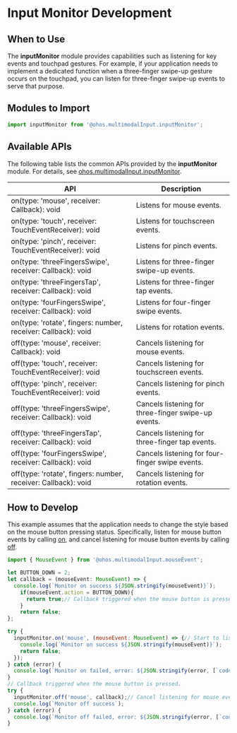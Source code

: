# Input Monitor Development

## When to Use

The **inputMonitor** module provides capabilities such as listening for key events and touchpad gestures. For example, if your application needs to implement a dedicated function when a three-finger swipe-up gesture occurs on the touchpad, you can listen for three-finger swipe-up events to serve that purpose.

## Modules to Import

```js
import inputMonitor from '@ohos.multimodalInput.inputMonitor';
```

## Available APIs

The following table lists the common APIs provided by the **inputMonitor** module. For details, see [ohos.multimodalInput.inputMonitor](../reference/apis-input-kit/js-apis-inputmonitor-sys.md).

| API | Description|
| ------------------------------------------------------------ | -------------------------- |
| on(type: 'mouse', receiver: Callback<MouseEvent>): void |Listens for mouse events.|
| on(type: 'touch', receiver: TouchEventReceiver): void | Listens for touchscreen events.|
| on(type: 'pinch', receiver: TouchEventReceiver): void | Listens for pinch events.|
| on(type: 'threeFingersSwipe', receiver: Callback<ThreeFingersSwipe>): void | Listens for three-finger swipe-up events.|
| on(type: 'threeFingersTap', receiver: Callback<ThreeFingersSwipe>): void | Listens for three-finger tap events.|
| on(type: 'fourFingersSwipe', receiver: Callback<FourFingersSwipe>): void | Listens for four-finger swipe events.|
| on(type: 'rotate', fingers: number, receiver: Callback<Rotate>): void | Listens for rotation events.|
| off(type: 'mouse', receiver: Callback<MouseEvent>): void |Cancels listening for mouse events.|
| off(type: 'touch', receiver: TouchEventReceiver): void | Cancels listening for touchscreen events.|
| off(type: 'pinch', receiver: TouchEventReceiver): void | Cancels listening for pinch events.|
| off(type: 'threeFingersSwipe', receiver: Callback<ThreeFingersSwipe>): void | Cancels listening for three-finger swipe-up events.|
| off(type: 'threeFingersTap', receiver: Callback<ThreeFingersSwipe>): void | Cancels listening for three-finger tap events.|
| off(type: 'fourFingersSwipe', receiver: Callback<FourFingersSwipe>): void | Cancels listening for four-finger swipe events.|
| off(type: 'rotate', fingers: number, receiver: Callback<Rotate>): void | Cancels listening for rotation events.|

## How to Develop

This example assumes that the application needs to change the style based on the mouse button pressing status. Specifically, listen for mouse button events by calling [on](../reference/apis-input-kit/js-apis-inputmonitor-sys.md#inputmonitoronmouse9), and cancel listening for mouse button events by calling [off](../reference/apis-input-kit/js-apis-inputmonitor-sys.md#inputmonitoroffmouse9).

```js
import { MouseEvent } from '@ohos.multimodalInput.mouseEvent';

let BUTTON_DOWN = 2;
let callback = (mouseEvent: MouseEvent) => {
  console.log(`Monitor on success ${JSON.stringify(mouseEvent)}`);
    if(mouseEvent.action = BUTTON_DOWN){
      return true;// Callback triggered when the mouse button is pressed.
    }
    return false;
};

try {
  inputMonitor.on('mouse', (mouseEvent: MouseEvent) => {// Start to listen for mouse events.
    console.log(`Monitor on success ${JSON.stringify(mouseEvent)}`);
    return false;
  });
} catch (error) {
  console.log(`Monitor on failed, error: ${JSON.stringify(error, [`code`, `message`])}`);
}
// Callback triggered when the mouse button is pressed.
try {
  inputMonitor.off('mouse', callback);// Cancel listening for mouse events.
  console.log(`Monitor off success`);
} catch (error) {
  console.log(`Monitor off failed, error: ${JSON.stringify(error, [`code`, `message`])}`);
}
```
